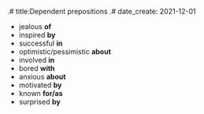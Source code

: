 .# title:Dependent prepositions
.# date_create: 2021-12-01

- jealous **of**
- inspired **by**
- successful **in**
- optimistic/pessimistic **about**
- involved **in**
- bored **with**
- anxious **about**
- motivated **by**
- known **for/as**
- surprised **by**
